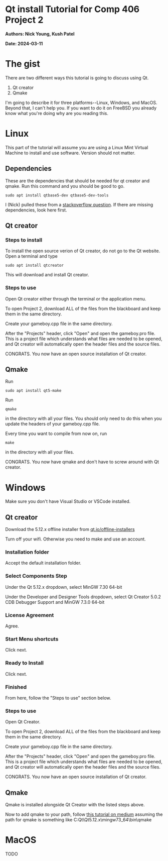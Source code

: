 Qt install Tutorial for Comp 406 Project 2
===
**Authors: Nick Young, Kush Patel**

**Date: 2024-03-11**

# The gist

There are two different ways this tutorial is going to discuss using Qt.

1. Qt creator
2. Qmake

I'm going to describe it for three platforms--Linux, Windows, and MacOS. Beyond that, I can't help you. If you want to do it on FreeBSD you already know what you're doing why are you reading this.

# Linux

This part of the tutorial will assume you are using a Linux Mint Virtual Machine to install and use software. Version should not matter.

## Dependencies

These are the dependencies that should be needed for qt creator and qmake. Run this command and you should be good to go.

	sudo apt install qtbase5-dev qtbase5-dev-tools 

I (Nick) pulled these from a [stackoverflow question](https://askubuntu.com/questions/1365515/how-to-install-qmake-compiler-on-ubuntu). If there are missing dependencies, look here first.

## Qt creator

### Steps to install

To install the open source verion of Qt creator, do not go to the Qt website. Open a terminal and type 

	sudo apt install qtcreator

This will download and install Qt creator.

### Steps to use

Open Qt creator either through the terminal or the application menu.

To open Project 2, download ALL of the files from the blackboard and keep them in the same directory.

Create your gameboy.cpp file in the same directory.

After the "Projects" header, click "Open" and open the gameboy.pro file. This is a project file which understands what files are needed to be opened, and Qt creator will automatically open the header files and the source files.

CONGRATS. You now have an open source installation of Qt creator.

## Qmake

Run

	sudo apt install qt5-make

Run 

    qmake

in the directory with all your files. You should only need to do this when you update the headers of your gameboy.cpp file.

Every time you want to compile from now on, run

	make

in the directory with all your files.

CONGRATS. You now have qmake and don't have to screw around with Qt creator.

# Windows

Make sure you don't have Visual Studio or VSCode installed.

## Qt creator

Download the 5.12.x offline installer from [qt.io/offline-installers](https://www.qt.io/offline-installers)

Turn off your wifi. Otherwise you need to make and use an account.

### Installation folder

Accept the default installation folder.

### Select Components Step

Under the Qt 5.12.x dropdown, select MinGW 7.30 64-bit

Under the Developer and Designer Tools dropdown, select Qt Creator 5.0.2 CDB Debugger Support and MinGW 7.3.0 64-bit

### License Agreement

Agree.

### Start Menu shortcuts

Click next.

### Ready to Install

Click next.

### Finished

From here, follow the "Steps to use" section below.

### Steps to use

Open Qt Creator.

To open Project 2, download ALL of the files from the blackboard and keep them in the same directory.

Create your gameboy.cpp file in the same directory.

After the "Projects" header, click "Open" and open the gameboy.pro file. This is a project file which understands what files are needed to be opened, and Qt creator will automatically open the header files and the source files.

CONGRATS. You now have an open source installation of Qt creator.

## Qmake

Qmake is installed alongside Qt Creator with the listed steps above.

Now to add qmake to your path, follow [this tutorial on medium](https://medium.com/@kevinmarkvi/how-to-add-executables-to-your-path-in-windows-5ffa4ce61a53) assuming the path for qmake is something like 
    C:Qt\\Qt5.12.x\\mingw73_64\\bin\\qmake

# MacOS

TODO
